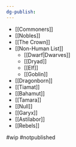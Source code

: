 ```yaml
---
dg-publish:
---
```


- [[Commoners]]
- [[Nobles]]
- [[The Crown]]
- [[Non-Human List]]
	- [[Dwarf|Dwarves]]
	- [[Dryad]]
	- [[Elf]]
	- [[Goblin]]
- [[Dragonborn]]
- [[Tiamat]]
- [[Bahamut]]
- [[Tamara]]
- [[Null]]
- [[Garyx]]
- [[Astilabor]]
- [[Rebels]]

#wip #notpublished
